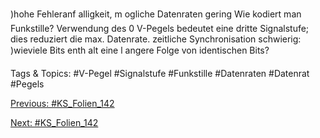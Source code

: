 )hohe Fehleranf alligkeit, m ogliche Datenraten gering
Wie kodiert man Funkstille? Verwendung des 0 V-Pegels bedeutet eine dritte
Signalstufe; dies reduziert die max. Datenrate.
zeitliche Synchronisation schwierig:
)wieviele Bits enth alt eine l angere Folge von identischen Bits?

   Tags & Topics:
   #V-Pegel
   #Signalstufe
   #Funkstille
   #Datenraten
   #Datenrat
   #Pegels

[Previous: #KS_Folien_142](KS_Folien_142.md)

[Next: #KS_Folien_142](KS_Folien_142.md)